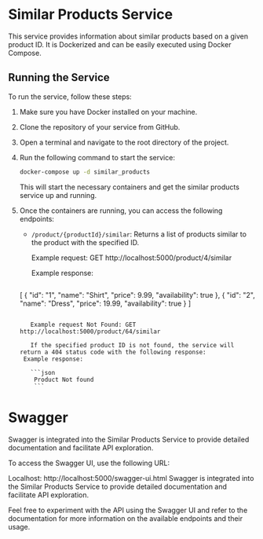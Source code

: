 # Similar Products Service

This service provides information about similar products based on a given product ID. It is Dockerized and can be easily executed using Docker Compose.

## Running the Service

To run the service, follow these steps:

1. Make sure you have Docker  installed on your machine.

2. Clone the repository of your service from GitHub.

3. Open a terminal and navigate to the root directory of the project.

4. Run the following command to start the service:

   ```bash
   docker-compose up -d similar_products
   ```

   This will start the necessary containers and get the similar products service up and running.

5. Once the containers are running, you can access the following endpoints:

   - `/product/{productId}/similar`: Returns a list of products similar to the product with the specified ID.

     Example request: GET http://localhost:5000/product/4/similar

     Example response:
     ```json
   [
      {
         "id": "1",
         "name": "Shirt",
         "price": 9.99,
         "availability": true
      },
      {
         "id": "2",
         "name": "Dress",
         "price": 19.99,
         "availability": true
      }
    ]
     ```
     
		Example request Not Found: GET http://localhost:5000/product/64/similar
	
		If the specified product ID is not found, the service will return a 404 status code with the following response:
	  Example response:
		  
	    ```json
	     Product Not found
	     ```

# Swagger

Swagger is integrated into the Similar Products Service to provide detailed documentation and facilitate API exploration.

To access the Swagger UI, use the following URL:

Localhost: http://localhost:5000/swagger-ui.html
Swagger is integrated into the Similar Products Service to provide detailed documentation and facilitate API exploration.

Feel free to experiment with the API using the Swagger UI and refer to the documentation for more information on the available endpoints and their usage.
